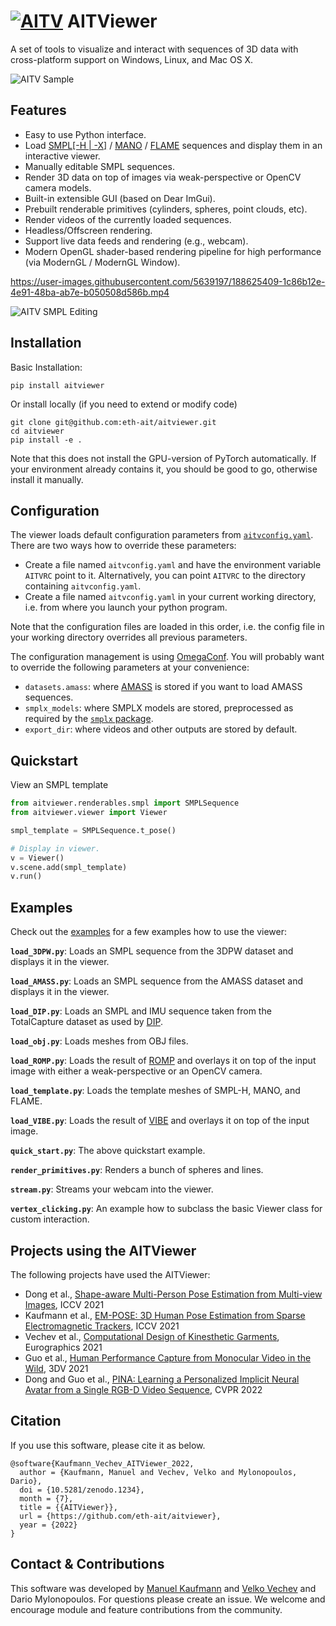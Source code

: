 # [![AITV](https://raw.githubusercontent.com/eth-ait/aitviewer/main/aitv_logo.svg)](https://github.com/eth-ait/aitviewer) AITViewer

A set of tools to visualize and interact with sequences of 3D data with cross-platform support on Windows, Linux, and Mac OS X.

![AITV Sample](https://raw.githubusercontent.com/eth-ait/aitviewer/main/aitv_sample.png)


## Features
* Easy to use Python interface.
* Load [SMPL[-H | -X]](https://smpl.is.tue.mpg.de/) / [MANO](https://mano.is.tue.mpg.de/) / [FLAME](https://flame.is.tue.mpg.de/) sequences and display them in an interactive viewer.
* Manually editable SMPL sequences.
* Render 3D data on top of images via weak-perspective or OpenCV camera models.
* Built-in extensible GUI (based on Dear ImGui).
* Prebuilt renderable primitives (cylinders, spheres, point clouds, etc).
* Render videos of the currently loaded sequences.
* Headless/Offscreen rendering.
* Support live data feeds and rendering (e.g., webcam).
* Modern OpenGL shader-based rendering pipeline for high performance (via ModernGL / ModernGL Window).

https://user-images.githubusercontent.com/5639197/188625409-1c86b12e-4e91-48ba-ab7e-b050508d586b.mp4

![AITV SMPL Editing](https://user-images.githubusercontent.com/5639197/188625764-351100e9-992e-430c-b170-69d4f142f5dd.gif)

## Installation
Basic Installation:
```commandline
pip install aitviewer
```

Or install locally (if you need to extend or modify code)
```commandline
git clone git@github.com:eth-ait/aitviewer.git
cd aitviewer
pip install -e .
```

Note that this does not install the GPU-version of PyTorch automatically. If your environment already contains it, you should be good to go, otherwise install it manually.

## Configuration
The viewer loads default configuration parameters from [`aitvconfig.yaml`](aitviewer/aitvconfig.yaml). There are two ways how to override these parameters:
  - Create a file named `aitvconfig.yaml` and have the environment variable `AITVRC` point to it. Alternatively, you can point `AITVRC` to the directory containing `aitvconfig.yaml`.
  - Create a file named `aitvconfig.yaml` in your current working directory, i.e. from where you launch your python program.

Note that the configuration files are loaded in this order, i.e. the config file in your working directory overrides all previous parameters.

The configuration management is using [OmegaConf](https://omegaconf.readthedocs.io/en/2.1_branch/index.html). You will probably want to override the following parameters at your convenience:
- `datasets.amass`: where [AMASS](https://amass.is.tue.mpg.de/) is stored if you want to load AMASS sequences.
- `smplx_models`: where SMPLX models are stored, preprocessed as required by the [`smplx` package](https://github.com/vchoutas/smplx).
- `export_dir`: where videos and other outputs are stored by default.


## Quickstart
View an SMPL template

```py
from aitviewer.renderables.smpl import SMPLSequence
from aitviewer.viewer import Viewer

smpl_template = SMPLSequence.t_pose()

# Display in viewer.
v = Viewer()
v.scene.add(smpl_template)
v.run()
```

## Examples

Check out the [examples](examples/) for a few examples how to use the viewer:

**`load_3DPW.py`**: Loads an SMPL sequence from the 3DPW dataset and displays it in the viewer.

**`load_AMASS.py`**: Loads an SMPL sequence from the AMASS dataset and displays it in the viewer.

**`load_DIP.py`**: Loads an SMPL and IMU sequence taken from the TotalCapture dataset as used by [DIP](https://github.com/eth-ait/dip18).

**`load_obj.py`**: Loads meshes from OBJ files.

**`load_ROMP.py`**: Loads the result of [ROMP](https://github.com/Arthur151/ROMP) and overlays it on top of the input image with either a weak-perspective or an OpenCV camera.

**`load_template.py`**: Loads the template meshes of SMPL-H, MANO, and FLAME.

**`load_VIBE.py`**: Loads the result of [VIBE](https://github.com/mkocabas/VIBE) and overlays it on top of the input image.

**`quick_start.py`**: The above quickstart example.

**`render_primitives.py`**: Renders a bunch of spheres and lines.

**`stream.py`**: Streams your webcam into the viewer.

**`vertex_clicking.py`**: An example how to subclass the basic Viewer class for custom interaction.

## Projects using the AITViewer
The following projects have used the AITViewer:
- Dong et al., [Shape-aware Multi-Person Pose Estimation from Multi-view Images](https://ait.ethz.ch/projects/2021/multi-human-pose/), ICCV 2021
- Kaufmann et al., [EM-POSE: 3D Human Pose Estimation from Sparse Electromagnetic Trackers](https://ait.ethz.ch/projects/2021/em-pose/), ICCV 2021
- Vechev et al., [Computational Design of Kinesthetic Garments](https://ait.ethz.ch/projects/2022/cdkg/), Eurographics 2021
- Guo et al., [Human Performance Capture from Monocular Video in the Wild](https://ait.ethz.ch/projects/2021/human-performance-capture/index.php), 3DV 2021
- Dong and Guo et al., [PINA: Learning a Personalized Implicit Neural Avatar from a Single RGB-D Video Sequence](https://zj-dong.github.io/pina/), CVPR 2022

## Citation
If you use this software, please cite it as below.
```commandline
@software{Kaufmann_Vechev_AITViewer_2022,
  author = {Kaufmann, Manuel and Vechev, Velko and Mylonopoulos, Dario},
  doi = {10.5281/zenodo.1234},
  month = {7},
  title = {{AITViewer}},
  url = {https://github.com/eth-ait/aitviewer},
  year = {2022}
}
```

## Contact & Contributions
This software was developed by [Manuel Kaufmann](mailto:manuel.kaufmann@inf.ethz.ch) and [Velko Vechev](mailto:velko.vechev@inf.ethz.ch) and Dario Mylonopoulos.
For questions please create an issue.
We welcome and encourage module and feature contributions from the community.
